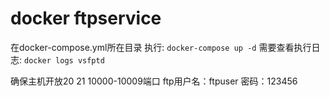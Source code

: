 # docker ftpservice

在docker-compose.yml所在目录 执行:
`docker-compose up -d`
需要查看执行日志: 
`docker logs vsfptd`

确保主机开放20 21 10000-10009端口
ftp用户名：ftpuser
密码：123456
